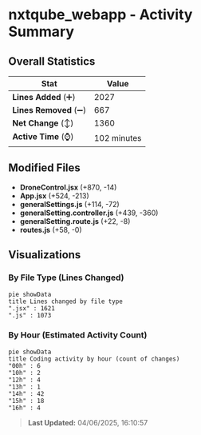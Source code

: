 # nxtqube_webapp - Activity Summary 

## Overall Statistics

| Stat                   | Value                                                             |
| ---------------------- | ----------------------------------------------------------------- |
| **Lines Added** (➕)   | 2027                                          |
| **Lines Removed** (➖) | 667                                        |
| **Net Change** (↕)    | 1360                |
| **Active Time** (⌚)   | 102 minutes |


## Modified Files
- **DroneControl.jsx** (+870, -14)
- **App.jsx** (+524, -213)
- **generalSettings.js** (+114, -72)
- **generalSetting.controller.js** (+439, -360)
- **generalSetting.route.js** (+22, -8)
- **routes.js** (+58, -0)

## Visualizations

### By File Type (Lines Changed)

```mermaid
pie showData
title Lines changed by file type
".jsx" : 1621
".js" : 1073
```

### By Hour (Estimated Activity Count)

```mermaid
pie showData
title Coding activity by hour (count of changes)
"00h" : 6
"10h" : 2
"12h" : 4
"13h" : 1
"14h" : 42
"15h" : 18
"16h" : 4
```


> **Last Updated:** 04/06/2025, 16:10:57